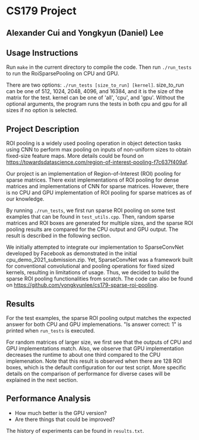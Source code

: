 # CS179 Project
## Alexander Cui and Yongkyun (Daniel) Lee

## Usage Instructions

Run ```make``` in the current directory to compile the code. Then run ```./run_tests``` to run the RoiSparsePooling on CPU and GPU.

There are two options: ```./run_tests [size_to_run] [kernel]```. size_to_run can be one of 512, 1024, 2048, 4096, and 16384, and it is the size of the matrix for the test. kernel can be one of 'all', 'cpu', and 'gpu'. Without the optional arguments, the program runs the tests in both cpu and gpu for all sizes if no option is selected.

## Project Description

ROI pooling is a widely used pooling operation in object detection tasks using CNN to perform max pooling on inputs of non-uniform sizes to obtain fixed-size feature maps. More details could be found on https://towardsdatascience.com/region-of-interest-pooling-f7c637f409af.

Our project is an implementation of Region-of-Interest (ROI) pooling for sparse matrices. There exist implementations of ROI pooling for dense matrices and implementations of CNN for sparse matrices. However, there is no CPU and GPU implementation of ROI pooling for sparse matrices as of our knowledge.

By running ```./run_tests```, we first run sparse ROI pooling on some test examples that can be found in ```test_utils.cpp```. Then, random sparse matrices and ROI boxes are generated for multiple sizes, and the sparse ROI pooling results are compared for the CPU output and GPU output. The result is described in the following section.

We initially attempted to integrate our implementation to SparseConvNet developed by Facebook as demonstrated in the initial cpu_demo_2021_submission.zip. Yet, SparseConvNet was a framework built for conventional convolutional and pooling operations for fixed sized kernels, resulting in limitations of usage. Thus, we decided to build the sparse ROI pooling functionalities from scratch. The code can also be found on https://github.com/yongkyunlee/cs179-sparse-roi-pooling.

## Results

For the test examples, the sparse ROI pooling output matches the expected answer for both CPU and GPU implemenations. "Is answer correct: 1" is printed when ```run_tests``` is executed.

For random matrices of larger size, we first see that the outputs of CPU and GPU implementations match. Also, we observe that GPU implementation decreases the runtime to about one third compared to the CPU implemenation. Note that this result is observed when there are 128 ROI boxes, which is the default configuration for our test script. More specific details on the comparison of performance for diverse cases will be explained in the next section.

## Performance Analysis

* How much better is the GPU version?
* Are there things that could be improved?

The history of experiments can be found in ```results.txt```.